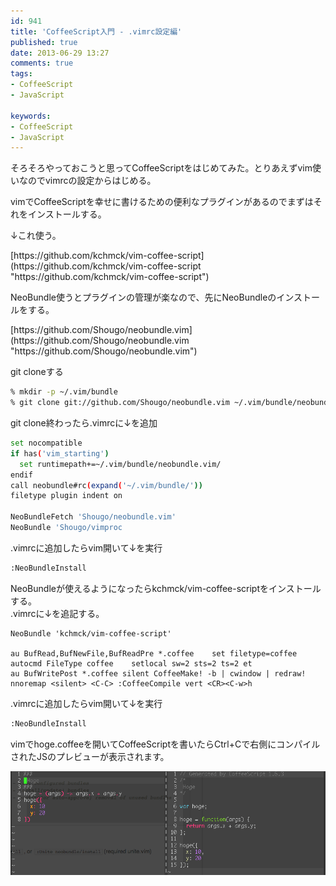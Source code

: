 ```yaml
---
id: 941
title: 'CoffeeScript入門 - .vimrc設定編'
published: true
date: 2013-06-29 13:27
comments: true
tags:
- CoffeeScript
- JavaScript

keywords:
- CoffeeScript
- JavaScript
---
```

<p>そろそろやっておこうと思ってCoffeeScriptをはじめてみた。とりあえずvim使いなのでvimrcの設定からはじめる。</p>
<p>vimでCoffeeScriptを幸せに書けるための便利なプラグインがあるのでまずはそれをインストールする。</p>

<p>↓これ使う。</p>
[https://github.com/kchmck/vim-coffee-script](https://github.com/kchmck/vim-coffee-script "https://github.com/kchmck/vim-coffee-script")

<p>NeoBundle使うとプラグインの管理が楽なので、先にNeoBundleのインストールをする。</p>
[https://github.com/Shougo/neobundle.vim](https://github.com/Shougo/neobundle.vim "https://github.com/Shougo/neobundle.vim")

<p>git cloneする</p>


```sh
% mkdir -p ~/.vim/bundle
% git clone git://github.com/Shougo/neobundle.vim ~/.vim/bundle/neobundle.vim
```

<p>git clone終わったら.vimrcに↓を追加</p>


```sh
set nocompatible
if has('vim_starting')
  set runtimepath+=~/.vim/bundle/neobundle.vim/
endif
call neobundle#rc(expand('~/.vim/bundle/'))
filetype plugin indent on

NeoBundleFetch 'Shougo/neobundle.vim'
NeoBundle 'Shougo/vimproc
```

<p>.vimrcに追加したらvim開いて↓を実行</p>


```sh
:NeoBundleInstall
```

<p>NeoBundleが使えるようになったらkchmck/vim-coffee-scriptをインストールする。<br>
.vimrcに↓を追記する。</p>

```
NeoBundle 'kchmck/vim-coffee-script'

au BufRead,BufNewFile,BufReadPre *.coffee    set filetype=coffee
autocmd FileType coffee    setlocal sw=2 sts=2 ts=2 et
au BufWritePost *.coffee silent CoffeeMake! -b | cwindow | redraw!
nnoremap <silent> <C-C> :CoffeeCompile vert <CR><C-w>h
```

<p>.vimrcに追加したらvim開いて↓を実行</p>

```sh
:NeoBundleInstall
```

<p>vimでhoge.coffeeを開いてCoffeeScriptを書いたらCtrl+Cで右側にコンパイルされたJSのプレビューが表示されます。</p>
<a href="/imgs/archives/2013/06/4dc99b061cc67594868072a17dfb57d5.png"><img src="/imgs/archives/2013/06/4dc99b061cc67594868072a17dfb57d5.png" alt="hoge.coffee____tmp_coffee__-_VIM_—_vim_—_102×38" class="alignnone size-full wp-image-946" /></a>
